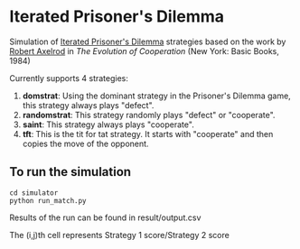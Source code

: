 # Iterated Prisoner's Dilemma
Simulation of [Iterated Prisoner's Dilemma](https://en.wikipedia.org/wiki/Prisoner%27s_dilemma#The_iterated_prisoner's_dilemma) strategies based on the work by [Robert Axelrod](http://www-personal.umich.edu/~axe/) in *The Evolution of Cooperation* (New York: Basic Books, 1984) 

Currently supports 4 strategies:
1. **domstrat**: Using the dominant strategy in the Prisoner's Dilemma game, this strategy always plays "defect".
2. **randomstrat**: This strategy randomly plays "defect" or "cooperate".
3. **saint**: This strategy always plays "cooperate".
4. **tft**: This is the tit for tat strategy. It starts with "cooperate" and then copies the move of the opponent.

## To run the simulation
```
cd simulator
python run_match.py
```
Results of the run can be found in result/output.csv

The (i,j)th cell represents Strategy 1 score/Strategy 2 score
